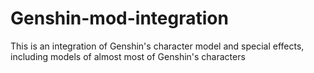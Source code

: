# Genshin-mod-integration
This is an integration of Genshin's character model and special effects, including models of almost most of Genshin's characters
